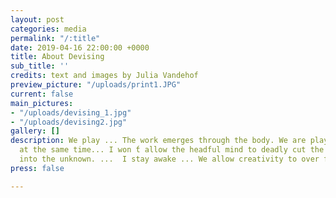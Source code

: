 ```yaml
---
layout: post
categories: media
permalink: "/:title"
date: 2019-04-16 22:00:00 +0000
title: About Devising
sub_title: ''
credits: text and images by Julia Vandehof
preview_picture: "/uploads/print1.JPG"
current: false
main_pictures:
- "/uploads/devising_1.jpg"
- "/uploads/devising2.jpg"
gallery: []
description: We play ... The work emerges through the body. We are players and makers
  at the same time... I won ́t allow the headful mind to deadly cut the flow. I step
  into the unknown. ...  I stay awake ... We allow creativity to over float. ...
press: false

---
```


